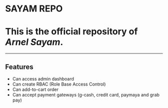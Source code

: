 # SAYAM REPO

# This is the official repository of **_Arnel Sayam_**.

---

## Features

- Can access admin dashboard
- Can create RBAC (Role Base Access Control)
- Can add-to-cart order
- Can accept payment gateways (g-cash, credit card, paymaya and grab pay)
